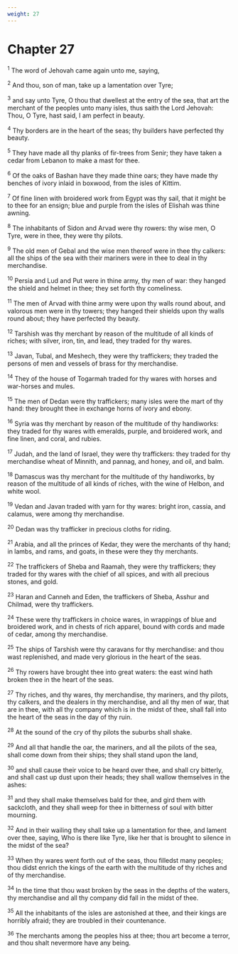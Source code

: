 ```yaml
---
weight: 27
---
```


# Chapter 27

<sup>1</sup> The word of Jehovah came again unto me, saying, 

<sup>2</sup> And thou, son of man, take up a lamentation over Tyre; 

<sup>3</sup> and say unto Tyre, O thou that dwellest at the entry of the sea, that art the merchant of the peoples unto many isles, thus saith the Lord Jehovah: Thou, O Tyre, hast said, I am perfect in beauty. 

<sup>4</sup> Thy borders are in the heart of the seas; thy builders have perfected thy beauty. 

<sup>5</sup> They have made all thy planks of fir-trees from Senir; they have taken a cedar from Lebanon to make a mast for thee. 

<sup>6</sup> Of the oaks of Bashan have they made thine oars; they have made thy benches of ivory inlaid in boxwood, from the isles of Kittim. 

<sup>7</sup> Of fine linen with broidered work from Egypt was thy sail, that it might be to thee for an ensign; blue and purple from the isles of Elishah was thine awning. 

<sup>8</sup> The inhabitants of Sidon and Arvad were thy rowers: thy wise men, O Tyre, were in thee, they were thy pilots. 

<sup>9</sup> The old men of Gebal and the wise men thereof were in thee thy calkers: all the ships of the sea with their mariners were in thee to deal in thy merchandise. 

<sup>10</sup> Persia and Lud and Put were in thine army, thy men of war: they hanged the shield and helmet in thee; they set forth thy comeliness. 

<sup>11</sup> The men of Arvad with thine army were upon thy walls round about, and valorous men were in thy towers; they hanged their shields upon thy walls round about; they have perfected thy beauty. 

<sup>12</sup> Tarshish was thy merchant by reason of the multitude of all kinds of riches; with silver, iron, tin, and lead, they traded for thy wares. 

<sup>13</sup> Javan, Tubal, and Meshech, they were thy traffickers; they traded the persons of men and vessels of brass for thy merchandise. 

<sup>14</sup> They of the house of Togarmah traded for thy wares with horses and war-horses and mules. 

<sup>15</sup> The men of Dedan were thy traffickers; many isles were the mart of thy hand: they brought thee in exchange horns of ivory and ebony. 

<sup>16</sup> Syria was thy merchant by reason of the multitude of thy handiworks: they traded for thy wares with emeralds, purple, and broidered work, and fine linen, and coral, and rubies. 

<sup>17</sup> Judah, and the land of Israel, they were thy traffickers: they traded for thy merchandise wheat of Minnith, and pannag, and honey, and oil, and balm. 

<sup>18</sup> Damascus was thy merchant for the multitude of thy handiworks, by reason of the multitude of all kinds of riches, with the wine of Helbon, and white wool. 

<sup>19</sup> Vedan and Javan traded with yarn for thy wares: bright iron, cassia, and calamus, were among thy merchandise. 

<sup>20</sup> Dedan was thy trafficker in precious cloths for riding. 

<sup>21</sup> Arabia, and all the princes of Kedar, they were the merchants of thy hand; in lambs, and rams, and goats, in these were they thy merchants. 

<sup>22</sup> The traffickers of Sheba and Raamah, they were thy traffickers; they traded for thy wares with the chief of all spices, and with all precious stones, and gold. 

<sup>23</sup> Haran and Canneh and Eden, the traffickers of Sheba, Asshur and Chilmad, were thy traffickers. 

<sup>24</sup> These were thy traffickers in choice wares, in wrappings of blue and broidered work, and in chests of rich apparel, bound with cords and made of cedar, among thy merchandise. 

<sup>25</sup> The ships of Tarshish were thy caravans for thy merchandise: and thou wast replenished, and made very glorious in the heart of the seas. 

<sup>26</sup> Thy rowers have brought thee into great waters: the east wind hath broken thee in the heart of the seas. 

<sup>27</sup> Thy riches, and thy wares, thy merchandise, thy mariners, and thy pilots, thy calkers, and the dealers in thy merchandise, and all thy men of war, that are in thee, with all thy company which is in the midst of thee, shall fall into the heart of the seas in the day of thy ruin. 

<sup>28</sup> At the sound of the cry of thy pilots the suburbs shall shake. 

<sup>29</sup> And all that handle the oar, the mariners, and all the pilots of the sea, shall come down from their ships; they shall stand upon the land, 

<sup>30</sup> and shall cause their voice to be heard over thee, and shall cry bitterly, and shall cast up dust upon their heads; they shall wallow themselves in the ashes: 

<sup>31</sup> and they shall make themselves bald for thee, and gird them with sackcloth, and they shall weep for thee in bitterness of soul with bitter mourning. 

<sup>32</sup> And in their wailing they shall take up a lamentation for thee, and lament over thee, saying, Who is there like Tyre, like her that is brought to silence in the midst of the sea? 

<sup>33</sup> When thy wares went forth out of the seas, thou filledst many peoples; thou didst enrich the kings of the earth with the multitude of thy riches and of thy merchandise. 

<sup>34</sup> In the time that thou wast broken by the seas in the depths of the waters, thy merchandise and all thy company did fall in the midst of thee. 

<sup>35</sup> All the inhabitants of the isles are astonished at thee, and their kings are horribly afraid; they are troubled in their countenance. 

<sup>36</sup> The merchants among the peoples hiss at thee; thou art become a terror, and thou shalt nevermore have any being. 


